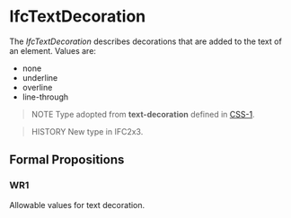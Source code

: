 # IfcTextDecoration

The _IfcTextDecoration_ describes decorations that are added to the text of an element. Values are:

* none
* underline
* overline
* line-through
<!-- end of short definition -->

> NOTE Type adopted from **text-decoration** defined in [CSS-1](../content/bibliography.htm#CSS1).

> HISTORY New type in IFC2x3.

## Formal Propositions

### WR1
Allowable values for text decoration.
